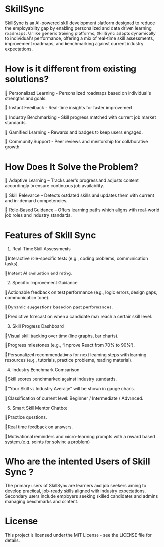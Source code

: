 # SkillSync
SkillSync is an AI-powered skill development platform designed to reduce the employability gap by enabling personalized and data driven learning roadmaps. Unlike generic training platforms, SkillSync adapts dynamically to individual's performance, offering a mix of real-time skill assessments, improvement roadmaps, and benchmarking against current industry expectations.​

# How is it different from existing solutions?​

🔹 Personalized Learning - Personalized roadmaps based on individual's strengths and goals.​

🔹 Instant Feedback - Real-time insights for faster improvement.​

🔹 Industry Benchmarking - Skill progress matched with current job market standards.​

🔹 Gamified Learning - Rewards and badges to keep users engaged.​

🔹 Community Support - Peer reviews and mentorship for collaborative growth.​

# How Does It Solve the Problem?​

🔹 Adaptive Learning – Tracks user's progress and adjusts content accordingly to ensure continuous job availability.​

🔹 Skill Relevance – Detects outdated skills and updates them with current and in-demand competencies.​

🔹 Role-Based Guidance – Offers learning paths which aligns with real-world job roles and industry standards.​

# Features of Skill Sync 

1. Real-Time Skill Assessments​

  🔹Interactive role-specific tests (e.g., coding problems, communication tasks).​

  🔹Instant AI evaluation and rating.​

2. Specific Improvement Guidance​

  🔹Actionable feedback on test performance (e.g., logic errors, design gaps, communication tone).​

  🔹Dynamic suggestions based on past performances.​

  🔹Predictive forecast on when a candidate may reach a certain skill level.​

3. Skill Progress Dashboard​

  🔹Visual skill tracking over time (line graphs, bar charts).​

  🔹Progress milestones (e.g., “Improve React from 70% to 90%”).​

  🔹Personalized recommendations for next learning steps with learning resources (e.g., tutorials, practice problems, reading material).​

4. Industry Benchmark Comparison​

  🔹Skill scores benchmarked against industry standards.​

  🔹“Your Skill vs Industry Average” will be shown in gauge charts.​

  🔹Classification of current level: Beginner / Intermediate / Advanced.​

5. Smart Skill Mentor Chatbot​

  🔹Practice questions.​

  🔹Real time feedback on answers.​

  🔹Motivational reminders and micro-learning prompts with a reward based system.(e.g. points for solving a problem)​

# Who are the intented Users of Skill Sync ?

The primary users of SkillSync are learners and job seekers aiming to develop practical, job-ready skills aligned with industry expectations. Secondary users include employers seeking skilled candidates and admins managing benchmarks and content.​

# License
This project is licensed under the MIT License - see the LICENSE file for details.

​

​
